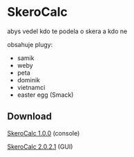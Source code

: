 # SkeroCalc
abys vedel kdo te podela o skera a kdo ne

obsahuje plugy:
- samik
- weby
- peta
- dominik
- vietnamci
- easter egg (Smack)

## Download
[SkeroCalc 1.0.0](https://github.com/denyyys/skerocalc/releases/tag/release) (console)

[SkeroCalc 2.0.2.1](https://github.com/denyyys/skerocalc/releases/tag/release2) (GUI)

